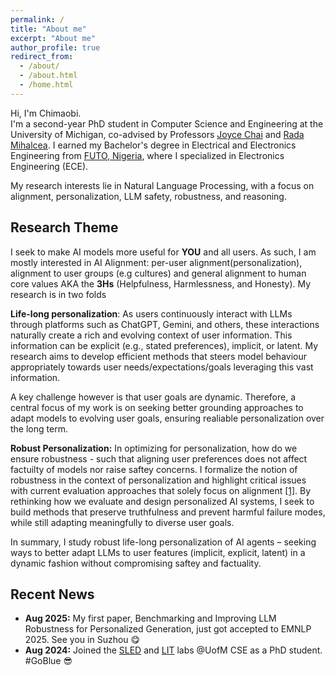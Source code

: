 ```yaml
---
permalink: /
title: "About me"
excerpt: "About me"
author_profile: true
redirect_from: 
  - /about/
  - /about.html
  - /home.html
---
```


Hi, I'm Chimaobi.  
I'm a second-year PhD student in Computer Science and Engineering at the University of Michigan, co-advised by Professors [Joyce Chai](https://web.eecs.umich.edu/~chaijy/) and [Rada Mihalcea](https://web.eecs.umich.edu/~mihalcea/). I earned my Bachelor's degree in Electrical and Electronics Engineering from [FUTO, Nigeria](https://futo.edu.ng/), where I specialized in Electronics Engineering (ECE). 

My research interests lie in Natural Language Processing, with a focus on alignment, personalization, LLM safety, robustness, and reasoning.  

## Research Theme
I seek to make AI models more useful for **YOU** and all users. As such, I am mostly interested in AI Alignment: per-user alignment(personalization), alignment to user groups (e.g cultures) and general alignment to human core values AKA the **3Hs** (Helpfulness, Harmlessness, and Honesty). My research is in two folds

**Life-long personalization**: As users continuously interact with LLMs through platforms such as ChatGPT, Gemini, and others, these interactions naturally create a rich and evolving context of user information. This information can be explicit (e.g., stated preferences), implicit, or latent. My research aims to develop efficient methods that steers model behaviour appropriately towards user needs/expectations/goals leveraging this vast information. 

<!-- However, given that user goals are dynamic, I aim to design better grounding approaches that adapt to evolving user goals, ensuring realiable personalization over the long term. -->
A key challenge however is that user goals are dynamic. Therefore, a central focus of my work is on seeking better grounding approaches to adapt models to evolving user goals, ensuring realiable personalization over the long term.

**Robust Personalization:** In optimizing for personalization, how do we ensure robustness - such that aligning user preferences does not affect factuilty of models nor raise saftey concerns. I formalize the notion of robustness in the context of personalization and highlight critical issues with current evaluation approaches that solely focus on alignment [[1]](https://openreview.net/forum?id=Vrs1ycezsN#discussion). By rethinking how we evaluate and design personalized AI systems, I seek to build methods that preserve truthfulness and prevent harmful failure modes, while still adapting meaningfully to diverse user goals.  


In summary, I study robust life-long personalization of AI agents – seeking ways to better adapt LLMs to user features (implicit, explicit, latent) in a dynamic fashion without compromising saftey and factuality.


## Recent News
- **Aug 2025:** My first paper, Benchmarking and Improving LLM Robustness for Personalized Generation, just got accepted to EMNLP 2025. See you in Suzhou :yum:
- **Aug 2024:** Joined the [SLED](http://sled.eecs.umich.edu/) and [LIT](https://lit.eecs.umich.edu/) labs @UofM CSE as a PhD student. #GoBlue :sunglasses:
